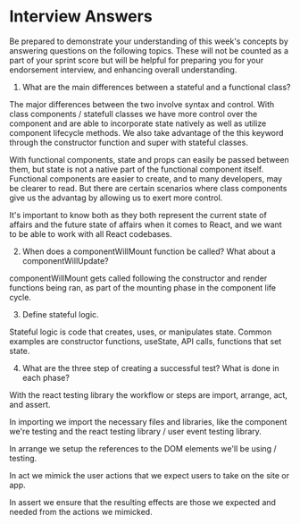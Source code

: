 # Interview Answers
Be prepared to demonstrate your understanding of this week's concepts by answering questions on the following topics. These will not be counted as a part of your sprint score but will be helpful for preparing you for your endorsement interview, and enhancing overall understanding.

1. What are the main differences between a stateful and a functional class?

The major differences between the two involve syntax and control. With class components / statefull classes we have more control over the component and are able to incorporate state natively as well as utilize component lifecycle methods. We also take advantage of the this keyword through the constructor function and super with stateful classes. 

With functional components, state and props can easily be passed between them, but state is not a native part of the functional component itself. Functional components are easier to create, and to many developers, may be clearer to read. But there are certain scenarios where class components give us the advantag by allowing us to exert more control.

It's important to know both as they both represent the current state of affairs and the future state of affairs when it comes to React, and we want to be able to work with all React codebases. 


2. When does a componentWillMount function be called? What about a componentWillUpdate?

componentWillMount gets called following the constructor and render functions being ran, as part of the mounting phase in the component life cycle. 


3. Define stateful logic.

Stateful logic is code that creates, uses, or manipulates state. Common examples are constructor functions, useState, API calls, functions that set state. 


4. What are the three step of creating a successful test? What is done in each phase?

With the react testing library the workflow or steps are import, arrange, act, and assert. 

In importing we import the necessary files and libraries, like the component we're testing and the react testing library / user event testing library. 

In arrange we setup the references to the DOM elements we'll be using / testing.

In act we mimick the user actions that we expect users to take on the site or app.

In assert we ensure that the resulting effects are those we expected and needed from the actions we mimicked. 
